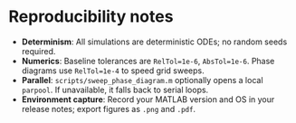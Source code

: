 # Reproducibility notes

- **Determinism**: All simulations are deterministic ODEs; no random seeds required.
- **Numerics**: Baseline tolerances are `RelTol=1e-6`, `AbsTol=1e-6`. Phase diagrams use `RelTol=1e-4` to speed grid sweeps.
- **Parallel**: `scripts/sweep_phase_diagram.m` optionally opens a local `parpool`. If unavailable, it falls back to serial loops.
- **Environment capture**: Record your MATLAB version and OS in your release notes; export figures as `.png` and `.pdf`.
